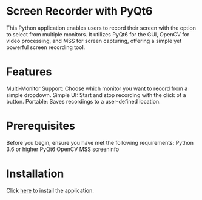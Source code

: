 # Screen Recorder with PyQt6
This Python application enables users to record their screen with the option to select from multiple monitors. It utilizes PyQt6 for the GUI, OpenCV for video processing, and MSS for screen capturing, offering a simple yet powerful screen recording tool.

# Features
Multi-Monitor Support: Choose which monitor you want to record from a simple dropdown.
Simple UI: Start and stop recording with the click of a button.
Portable: Saves recordings to a user-defined location.

# Prerequisites
Before you begin, ensure you have met the following requirements:
Python 3.6 or higher
PyQt6
OpenCV
MSS
screeninfo
# Installation
Click [here](https://github.com/PersonalBeast/SS-record/releases) to install the application.
